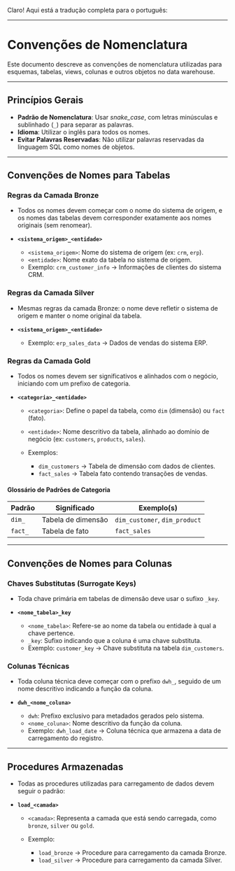 Claro! Aqui está a tradução completa para o português:

---

# **Convenções de Nomenclatura**

Este documento descreve as convenções de nomenclatura utilizadas para esquemas, tabelas, views, colunas e outros objetos no data warehouse.

---

## **Princípios Gerais**

* **Padrão de Nomenclatura**: Usar *snake\_case*, com letras minúsculas e sublinhado (`_`) para separar as palavras.
* **Idioma**: Utilizar o inglês para todos os nomes.
* **Evitar Palavras Reservadas**: Não utilizar palavras reservadas da linguagem SQL como nomes de objetos.

---

## **Convenções de Nomes para Tabelas**

### **Regras da Camada Bronze**

* Todos os nomes devem começar com o nome do sistema de origem, e os nomes das tabelas devem corresponder exatamente aos nomes originais (sem renomear).
* **`<sistema_origem>_<entidade>`**

  * `<sistema_origem>`: Nome do sistema de origem (ex: `crm`, `erp`).
  * `<entidade>`: Nome exato da tabela no sistema de origem.
  * Exemplo: `crm_customer_info` → Informações de clientes do sistema CRM.

### **Regras da Camada Silver**

* Mesmas regras da camada Bronze: o nome deve refletir o sistema de origem e manter o nome original da tabela.
* **`<sistema_origem>_<entidade>`**

  * Exemplo: `erp_sales_data` → Dados de vendas do sistema ERP.

### **Regras da Camada Gold**

* Todos os nomes devem ser significativos e alinhados com o negócio, iniciando com um prefixo de categoria.
* **`<categoria>_<entidade>`**

  * `<categoria>`: Define o papel da tabela, como `dim` (dimensão) ou `fact` (fato).
  * `<entidade>`: Nome descritivo da tabela, alinhado ao domínio de negócio (ex: `customers`, `products`, `sales`).
  * Exemplos:

    * `dim_customers` → Tabela de dimensão com dados de clientes.
    * `fact_sales` → Tabela fato contendo transações de vendas.

#### **Glossário de Padrões de Categoria**

| Padrão    | Significado         | Exemplo(s)                                 |
| --------- | ------------------- | ------------------------------------------ |
| `dim_`    | Tabela de dimensão  | `dim_customer`, `dim_product`              |
| `fact_`   | Tabela de fato      | `fact_sales`                               |

---

## **Convenções de Nomes para Colunas**

### **Chaves Substitutas (Surrogate Keys)**

* Toda chave primária em tabelas de dimensão deve usar o sufixo `_key`.
* **`<nome_tabela>_key`**

  * `<nome_tabela>`: Refere-se ao nome da tabela ou entidade à qual a chave pertence.
  * `_key`: Sufixo indicando que a coluna é uma chave substituta.
  * Exemplo: `customer_key` → Chave substituta na tabela `dim_customers`.

### **Colunas Técnicas**

* Toda coluna técnica deve começar com o prefixo `dwh_`, seguido de um nome descritivo indicando a função da coluna.
* **`dwh_<nome_coluna>`**

  * `dwh`: Prefixo exclusivo para metadados gerados pelo sistema.
  * `<nome_coluna>`: Nome descritivo da função da coluna.
  * Exemplo: `dwh_load_date` → Coluna técnica que armazena a data de carregamento do registro.

---

## **Procedures Armazenadas**

* Todas as procedures utilizadas para carregamento de dados devem seguir o padrão:
* **`load_<camada>`**

  * `<camada>`: Representa a camada que está sendo carregada, como `bronze`, `silver` ou `gold`.
  * Exemplo:

    * `load_bronze` → Procedure para carregamento da camada Bronze.
    * `load_silver` → Procedure para carregamento da camada Silver.
